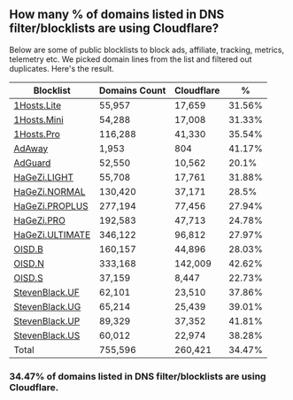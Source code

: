 ## How many % of domains listed in DNS filter/blocklists are using Cloudflare?


Below are some of public blocklists to block ads, affiliate, tracking, metrics, telemetry etc.
We picked domain lines from the list and filtered out duplicates.
Here's the result.


| Blocklist | Domains Count | Cloudflare | % |
| --- | --- | --- | --- |
| [1Hosts.Lite](https://raw.githubusercontent.com/badmojr/1Hosts/master/Lite/hosts.win) | 55,957 | 17,659 | 31.56% |
| [1Hosts.Mini](https://raw.githubusercontent.com/badmojr/1Hosts/master/mini/hosts.win) | 54,288 | 17,008 | 31.33% |
| [1Hosts.Pro](https://raw.githubusercontent.com/badmojr/1Hosts/master/Pro/hosts.win) | 116,288 | 41,330 | 35.54% |
| [AdAway](https://raw.githubusercontent.com/AdAway/adaway.github.io/master/hosts.txt) | 1,953 | 804 | 41.17% |
| [AdGuard](https://adguardteam.github.io/AdGuardSDNSFilter/Filters/filter.txt) | 52,550 | 10,562 | 20.1% |
| [HaGeZi.LIGHT](https://raw.githubusercontent.com/hagezi/dns-blocklists/main/hosts/light.txt) | 55,708 | 17,761 | 31.88% |
| [HaGeZi.NORMAL](https://raw.githubusercontent.com/hagezi/dns-blocklists/main/hosts/multi.txt) | 130,420 | 37,171 | 28.5% |
| [HaGeZi.PROPLUS](https://raw.githubusercontent.com/hagezi/dns-blocklists/main/hosts/pro.plus.txt) | 277,194 | 77,456 | 27.94% |
| [HaGeZi.PRO](https://raw.githubusercontent.com/hagezi/dns-blocklists/main/hosts/pro.txt) | 192,583 | 47,713 | 24.78% |
| [HaGeZi.ULTIMATE](https://raw.githubusercontent.com/hagezi/dns-blocklists/main/hosts/ultimate.txt) | 346,122 | 96,812 | 27.97% |
| [OISD.B](https://big.oisd.nl/dnsmasq) | 160,157 | 44,896 | 28.03% |
| [OISD.N](https://nsfw.oisd.nl/dnsmasq) | 333,168 | 142,009 | 42.62% |
| [OISD.S](https://small.oisd.nl/dnsmasq) | 37,159 | 8,447 | 22.73% |
| [StevenBlack.UF](https://raw.githubusercontent.com/StevenBlack/hosts/master/alternates/fakenews/hosts) | 62,101 | 23,510 | 37.86% |
| [StevenBlack.UG](https://raw.githubusercontent.com/StevenBlack/hosts/master/alternates/gambling/hosts) | 65,214 | 25,439 | 39.01% |
| [StevenBlack.UP](https://raw.githubusercontent.com/StevenBlack/hosts/master/alternates/porn/hosts) | 89,329 | 37,352 | 41.81% |
| [StevenBlack.US](https://raw.githubusercontent.com/StevenBlack/hosts/master/alternates/social/hosts) | 60,012 | 22,974 | 38.28% |
| Total | 755,596 | 260,421 | 34.47% |


### 34.47% of domains listed in DNS filter/blocklists are using Cloudflare.
